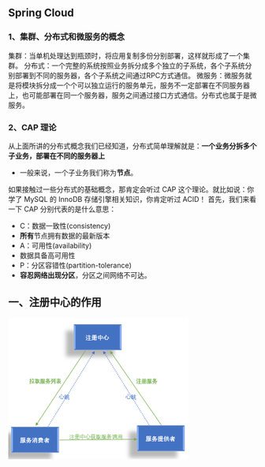 ## Spring Cloud

### 1、集群、分布式和微服务的概念

集群：当单机处理达到瓶颈时，将应用复制多份分别部署，这样就形成了一个集群。
分布式：一个完整的系统按照业务拆分成多个独立的子系统，各个子系统分别部署到不同的服务器，各个子系统之间通过RPC方式通信。
微服务：微服务就是将模块拆分成一个个可以独立运行的服务单元，服务不一定部署在不同服务器上，也可能部署在同一个服务器，服务之间通过接口方式通信。分布式也属于是微服务。

### 2、CAP 理论

从上面所讲的分布式概念我们已经知道，分布式简单理解就是：**一个业务分拆多个子业务，部署在不同的服务器上**

- 一般来说，一个子业务我们称为**节点**。

如果接触过一些分布式的基础概念，那肯定会听过 CAP 这个理论。就比如说：你学了 MySQL 的 InnoDB 存储引擎相关知识，你肯定听过 ACID！
首先，我们来看一下 CAP 分别代表的是什么意思：

- C：数据一致性(consistency)
- **所有**节点拥有数据的最新版本
- A：可用性(availability)
- 数据具备高可用性
- P：分区容错性(partition-tolerance)
- **容忍网络出现分区**，分区之间网络不可达。

## 一、注册中心的作用



![注册中心作用](./images/注册中心作用.png)

